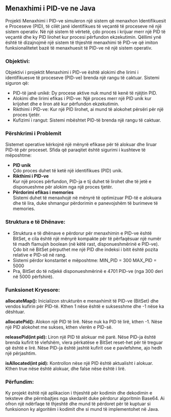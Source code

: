 ## Menaxhimi i PID-ve ne Java
Projekti Menaxhimi i PID-ve simuleron një sistem që menaxhon Identifikuesit e Proceseve (PID), të cilët janë identifikues të veçantë të proceseve në një sistem operativ. Në një sistem të vërtetë, çdo proces i krijuar merr një PID të veçantë dhe ky PID lirohet kur procesi përfundon ekzekutimin. Qëllimi ynë është të dizajnojmë një sistem të thjeshtë menaxhimi të PID-ve që imiton funksionalitetet bazë të menaxhuesit të PID-ve në një sistem operativ.

### Objektivi:
Objektivi i projektit Menaxhimi i PID-ve është alokimi dhe lirimi i identifikuesve të proceseve (PID-ve) brenda një rangu të caktuar.
Sistemi siguron që:
 -  PID-të janë unikë: Dy procese aktive nuk mund të kenë të njëjtin PID.
 -  Alokimi dhe lirimi efikas i PID-ve: Një proces merr një PID unik kur krijohet dhe e liron atë kur përfundon ekzekutimin.
 -  Rikthimi i PID-ve: Kur një PID lirohet, ai mund të alokohet përsëri për një proces tjetër.
 -  Kufizimi i rangut: Sistemi mbështet PID-të brenda një rangu të caktuar.

### Përshkrimi i Problemit
Sistemet operative kërkojnë një mënyrë efikase për të alokuar dhe liruar PID-të për proceset. Sfida që paraqitet është sigurimi i kushteve të mëposhtme:
- **PID unik**  
  Çdo proces duhet të ketë një identifikues (PID) unik.
- **Rikthimi i PID-ve**  
  Kur një proces përfundon, PID-ja e tij duhet të lirohet dhe të jetë e disponueshme për alokim nga një proces tjetër.
- **Përdorimi efikas i memories**  
  Sistemi duhet të menaxhojë në mënyrë të optimizuar PID-të e alokuara dhe të lira, duke shmangur përdorimin e panevojshëm të burimeve të memories.


### Struktura e të Dhënave:
- Struktura e të dhënave e përdorur për menaxhimin e PID-ve është BitSet, e cila është një mënyrë kompakte për të përfaqësuar një 
numër të madh flamujsh boolean (në këtë rast, disponueshmërinë e PID-ve). Çdo bit në BitSet përputhet me një PID dhe indeksi i bitit 
është pozita relative e PID-së në rang.
- Sistemi përdor konstantet e mëposhtme:
  MIN_PID = 300
  MAX_PID = 5000
- Pra, BitSet do të ndjekë disponueshmërinë e 4701 PID-ve (nga 300 deri në 5000 përfshirë).

### Funksionet Kryesore:

**allocateMap():** Inicializon strukturën e menaxhimit të PID-ve (BitSet) dhe vendos kufirin për PID-të. Kthen 1 nëse është e suksesshme dhe -1 nëse ka dështuar.

**allocatePid():** Alokon një PID të lirë. Nëse nuk ka PID të lirë, kthen -1. Nëse një PID alokohet me sukses, kthen vlerën e PID-së.

**releasePid(int pid):** Liron një PID të alokuar më parë. Nëse PID-ja është brenda kufirit të vlefshëm, vlera përkatëse e BitSet reset-het për të treguar që është e lirë. Nëse PID-ja është jashtë kufirit ose e pavlefshme, ajo hedh një përjashtim.

**isAllocated(int pid):** Kontrollon nëse një PID është aktualisht i alokuar. Kthen true nëse është alokuar, dhe false nëse është i lirë.





















### Përfundim:
Ky projekt është një aplikacion i thjeshtë për kodimin dhe dekodimin e teksteve dhe përmbajtjes nga skedarët duke përdorur algoritmin Base64. Ai ofron një ndërfaqe të thjeshtë dhe mund të përdoret për të kuptuar si funksionon ky algoritëm i kodimit dhe si mund të implementohet në Java.
